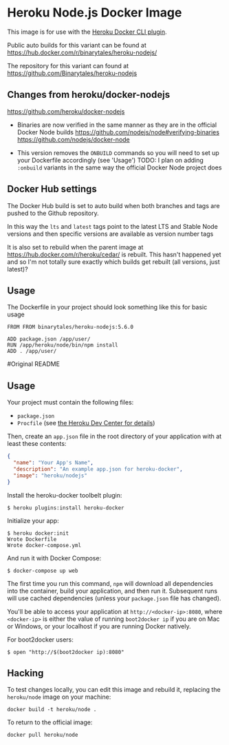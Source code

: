 # Heroku Node.js Docker Image

This image is for use with the [Heroku Docker CLI plugin](https://github.com/heroku/heroku-docker).

Public auto builds for this variant can be found at https://hub.docker.com/r/binarytales/heroku-nodejs/

The repository for this variant can found at https://github.com/Binarytales/heroku-nodejs

## Changes from heroku/docker-nodejs

https://github.com/heroku/docker-nodejs

- Binaries are now verified in the same manner as they are in the official Docker Node builds
https://github.com/nodejs/node#verifying-binaries
https://github.com/nodejs/docker-node

- This version removes the `ONBUILD` commands so you will need to set up your Dockerfile accordingly (see 'Usage')
TODO: I plan on adding `:onbuild` variants in the same way the official Docker Node project does  

## Docker Hub settings

The Docker Hub build is set to auto build when both branches and tags are pushed to the Github repository.

In this way the `lts` and `latest` tags point to the latest LTS and Stable Node versions and then specific
versions are available as version number tags

It is also set to rebuild when the parent image at https://hub.docker.com/r/heroku/cedar/ is rebuilt.
This hasn't happened yet and so I'm not totally sure exactly which builds get rebuilt (all versions, just latest)?


## Usage

The Dockerfile in your project should look something like this for basic usage

```
FROM FROM binarytales/heroku-nodejs:5.6.0

ADD package.json /app/user/
RUN /app/heroku/node/bin/npm install
ADD . /app/user/
```

#Original README

## Usage

Your project must contain the following files:

- `package.json`
- `Procfile` (see [the Heroku Dev Center for details](https://devcenter.heroku.com/articles/procfile))

Then, create an `app.json` file in the root directory of your application with
at least these contents:

```json
{
  "name": "Your App's Name",
  "description": "An example app.json for heroku-docker",
  "image": "heroku/nodejs"
}
```

Install the heroku-docker toolbelt plugin:

```sh-session
$ heroku plugins:install heroku-docker
```

Initialize your app:

```sh-session
$ heroku docker:init
Wrote Dockerfile
Wrote docker-compose.yml
```

And run it with Docker Compose:

```sh-session
$ docker-compose up web
```

The first time you run this command, `npm` will download all dependencies into
the container, build your application, and then run it. Subsequent runs will
use cached dependencies (unless your `package.json` file has changed).

You'll be able to access your application at `http://<docker-ip>:8080`, where
`<docker-ip>` is either the value of running `boot2docker ip` if you are on Mac
or Windows, or your localhost if you are running Docker natively.

For boot2docker users:

```
$ open "http://$(boot2docker ip):8080"
```

## Hacking

To test changes locally, you can edit this image and rebuild it,
replacing the `heroku/node` image on your machine:

```
docker build -t heroku/node .
```

To return to the official image:

```
docker pull heroku/node
```
